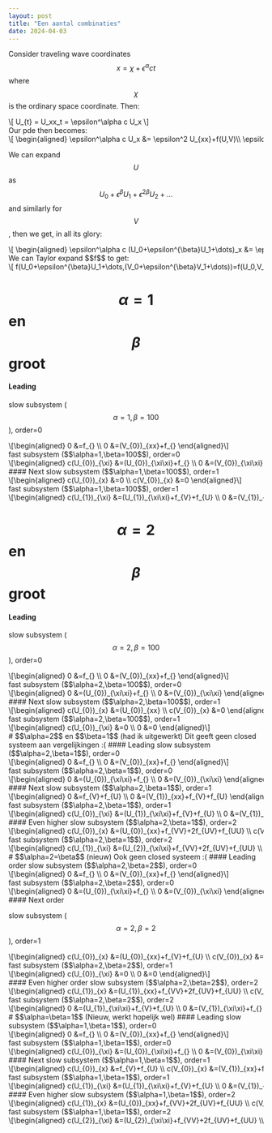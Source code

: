 ```yaml
---
layout: post
title: "Een aantal combinaties"
date: 2024-04-03
---
```

<style>
.math-container {
    max-width: 100%; /* Set a maximum width to prevent it from expanding the page */
    overflow-x: auto; /* Enable horizontal scrolling */
    white-space: nowrap; /* Prevent the text from wrapping */
}
</style>
Consider traveling wave coordinates $$x = \chi+\epsilon^\alpha c t$$ where $$\chi$$ is the ordinary space coordinate. Then:
<div class="math-container">\[
U_{t} = U_xx_t = \epsilon^\alpha c U_x
\]</div>
Our pde then becomes:
<div class="math-container">\[
\begin{aligned}
\epsilon^\alpha c U_x &= \epsilon^2 U_{xx}+f(U,V)\\
\epsilon^\alpha c V_x &= V_{xx}-f(U,V)\\
\end{aligned}
\]</div>

We can expand $$U$$ as $$U_0+\epsilon^{\beta}U_1+\epsilon^{2\beta}U_2+\dots$$ and similarly for $$V$$, then we get, in all its glory:
<div class="math-container">\[
\begin{aligned}
\epsilon^\alpha c (U_0+\epsilon^{\beta}U_1+\dots)_x &= \epsilon^2 (U_0+\epsilon^{\beta}U_1+\dots)_{xx}+f(U_0+\epsilon^{\beta}U_1+\dots,(V_0+\epsilon^{\beta}V_1+\dots))\\
\epsilon^\alpha c (V_0+\epsilon^{\beta}V_1+\dots)_x &= (V_0+\epsilon^{\beta}V_1+\dots)_{xx}-f((U_0+\epsilon^{\beta}U_1+\dots),(V_0+\epsilon^{\beta}V_1+\dots))\\
\end{aligned}
\]</div>
We can Taylor expand $$f$$ to get:
<div class="math-container">\[
f(U_0+\epsilon^{\beta}U_1+\dots,(V_0+\epsilon^{\beta}V_1+\dots))=f(U_0,V_0)+\epsilon^\beta f_U(U_0,V_0)U_1+\epsilon^\beta f_V(U_0,V_0)V_1+\dots
\]</div>

# $$\alpha=1$$ en $$\beta$$ groot 
#### Leading
slow subsystem ($$\alpha=1,\beta=100$$), order=0 
<div class="math-container">\[\begin{aligned} 0 &=f_{} \\ 0 &=(V_{0})_{xx}+f_{} \end{aligned}\]</div>
fast subsystem ($$\alpha=1,\beta=100$$), order=0 
<div class="math-container">\[\begin{aligned} c(U_{0})_{\xi} &=(U_{0})_{\xi\xi}+f_{} \\ 0 &=(V_{0})_{\xi\xi} \end{aligned}\]</div>
#### Next
slow subsystem ($$\alpha=1,\beta=100$$), order=1 
<div class="math-container">\[\begin{aligned} c(U_{0})_{x} &=0 \\ c(V_{0})_{x} &=0 \end{aligned}\]</div>
fast subsystem ($$\alpha=1,\beta=100$$), order=1 
<div class="math-container">\[\begin{aligned} c(U_{1})_{\xi} &=(U_{1})_{\xi\xi}+f_{V}+f_{U} \\ 0 &=(V_{1})_{\xi\xi} \end{aligned}\]</div>

# $$\alpha=2$$ en $$\beta$$ groot 
#### Leading
slow subsystem ($$\alpha=2,\beta=100$$), order=0 
<div class="math-container">\[\begin{aligned} 0 &=f_{} \\ 0 &=(V_{0})_{xx}+f_{} \end{aligned}\]</div>
fast subsystem ($$\alpha=2,\beta=100$$), order=0 
<div class="math-container">\[\begin{aligned} 0 &=(U_{0})_{\xi\xi}+f_{} \\ 0 &=(V_{0})_{\xi\xi} \end{aligned}\]</div>
#### Next
slow subsystem ($$\alpha=2,\beta=100$$), order=1 
<div class="math-container">\[\begin{aligned} c(U_{0})_{x} &=(U_{0})_{xx} \\ c(V_{0})_{x} &=0 \end{aligned}\]</div>
fast subsystem ($$\alpha=2,\beta=100$$), order=1 
<div class="math-container">\[\begin{aligned} c(U_{0})_{\xi} &=0 \\ 0 &=0 \end{aligned}\]</div>
# $$\alpha=2$$ en $$\beta=1$$ (had ik uitgewerkt)
Dit geeft geen closed systeem aan vergelijkingen :(
#### Leading
slow subsystem ($$\alpha=2,\beta=1$$), order=0 
<div class="math-container">\[\begin{aligned} 0 &=f_{} \\ 0 &=(V_{0})_{xx}+f_{} \end{aligned}\]</div>
fast subsystem ($$\alpha=2,\beta=1$$), order=0 
<div class="math-container">\[\begin{aligned} 0 &=(U_{0})_{\xi\xi}+f_{} \\ 0 &=(V_{0})_{\xi\xi} \end{aligned}\]</div>
#### Next
slow subsystem ($$\alpha=2,\beta=1$$), order=1 
<div class="math-container">\[\begin{aligned} 0 &=f_{V}+f_{U} \\ 0 &=(V_{1})_{xx}+f_{V}+f_{U} \end{aligned}\]</div>
fast subsystem ($$\alpha=2,\beta=1$$), order=1
<div class="math-container">\[\begin{aligned} c(U_{0})_{\xi} &=(U_{1})_{\xi\xi}+f_{V}+f_{U} \\ 0 &=(V_{1})_{\xi\xi} \end{aligned}\]</div>
#### Even higher
slow subsystem ($$\alpha=2,\beta=1$$), order=2 
<div class="math-container">\[\begin{aligned} c(U_{0})_{x} &=(U_{0})_{xx}+f_{VV}+2f_{UV}+f_{UU} \\ c(V_{0})_{x} &=(V_{2})_{xx}+f_{VV}+2f_{UV}+f_{UU} \end{aligned}\]</div>
fast subsystem ($$\alpha=2,\beta=1$$), order=2 
<div class="math-container">\[\begin{aligned} c(U_{1})_{\xi} &=(U_{2})_{\xi\xi}+f_{VV}+2f_{UV}+f_{UU} \\ 0 &=(V_{2})_{\xi\xi}+f_{} \end{aligned}\]</div>
# $$\alpha=2=\beta$$ (nieuw)
Ook geen closed systeem :(
#### Leading order
slow subsystem ($$\alpha=2,\beta=2$$), order=0 
<div class="math-container">\[\begin{aligned} 0 &=f_{} \\ 0 &=(V_{0})_{xx}+f_{} \end{aligned}\]</div>
fast subsystem ($$\alpha=2,\beta=2$$), order=0 
<div class="math-container">\[\begin{aligned} 0 &=(U_{0})_{\xi\xi}+f_{} \\ 0 &=(V_{0})_{\xi\xi} \end{aligned}\]</div>
#### Next order

slow subsystem ($$\alpha=2,\beta=2$$), order=1 
<div class="math-container">\[\begin{aligned} c(U_{0})_{x} &=(U_{0})_{xx}+f_{V}+f_{U} \\ c(V_{0})_{x} &=(V_{1})_{xx}+f_{V}+f_{U} \end{aligned}\]</div>
fast subsystem ($$\alpha=2,\beta=2$$), order=1 
<div class="math-container">\[\begin{aligned} c(U_{0})_{\xi} &=0 \\ 0 &=0 \end{aligned}\]</div>
#### Even higher order
slow subsystem ($$\alpha=2,\beta=2$$), order=2 
<div class="math-container">\[\begin{aligned} c(U_{1})_{x} &=(U_{1})_{xx}+f_{VV}+2f_{UV}+f_{UU} \\ c(V_{1})_{x} &=(V_{2})_{xx}+f_{VV}+2f_{UV}+f_{UU} \end{aligned}\]</div>
fast subsystem ($$\alpha=2,\beta=2$$), order=2 
<div class="math-container">\[\begin{aligned} 0 &=(U_{1})_{\xi\xi}+f_{V}+f_{U} \\ 0 &=(V_{1})_{\xi\xi}+f_{} \end{aligned}\]</div>
# $$\alpha=\beta=1$$ (Nieuw, werkt hopelijk wel)
#### Leading
slow subsystem ($$\alpha=1,\beta=1$$), order=0 
<div class="math-container">\[\begin{aligned} 0 &=f_{} \\ 0 &=(V_{0})_{xx}+f_{} \end{aligned}\]</div>
fast subsystem ($$\alpha=1,\beta=1$$), order=0 
<div class="math-container">\[\begin{aligned} c(U_{0})_{\xi} &=(U_{0})_{\xi\xi}+f_{} \\ 0 &=(V_{0})_{\xi\xi} \end{aligned}\]</div>
#### Next
slow subsystem ($$\alpha=1,\beta=1$$), order=1 
<div class="math-container">\[\begin{aligned} c(U_{0})_{x} &=f_{V}+f_{U} \\ c(V_{0})_{x} &=(V_{1})_{xx}+f_{V}+f_{U} \end{aligned}\]</div>
fast subsystem ($$\alpha=1,\beta=1$$), order=1 
<div class="math-container">\[\begin{aligned} c(U_{1})_{\xi} &=(U_{1})_{\xi\xi}+f_{V}+f_{U} \\ 0 &=(V_{1})_{\xi\xi} \end{aligned}\]</div>
#### Even higher
slow subsystem ($$\alpha=1,\beta=1$$), order=2 
<div class="math-container">\[\begin{aligned} c(U_{1})_{x} &=(U_{0})_{xx}+f_{VV}+2f_{UV}+f_{UU} \\ c(V_{1})_{x} &=(V_{2})_{xx}+f_{VV}+2f_{UV}+f_{UU} \end{aligned}\]</div>
fast subsystem ($$\alpha=1,\beta=1$$), order=2 
<div class="math-container">\[\begin{aligned} c(U_{2})_{\xi} &=(U_{2})_{\xi\xi}+f_{VV}+2f_{UV}+f_{UU} \\ c(V_{0})_{\xi} &=(V_{2})_{\xi\xi}+f_{} \end{aligned}\]</div>



